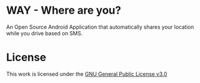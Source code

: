 # WAY - Where are you? 
An Open Source Android Application that automatically shares your location while you drive based on SMS.


# License
This work is licensed under the [GNU General Public License v3.0](https://www.gnu.org/licenses/gpl-3.0.en.html)
